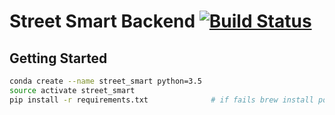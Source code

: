 # Street Smart Backend [![Build Status](https://travis-ci.org/chadlagore/simple_servant.svg?branch=master)](https://travis-ci.org/chadlagore/simple_servant)


## Getting Started

```bash
conda create --name street_smart python=3.5
source activate street_smart
pip install -r requirements.txt              # if fails brew install postgresql
```
